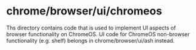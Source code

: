 # chrome/browser/ui/chromeos

Ths directory contains code that is used to implement UI aspects of browser
functionality on ChromeOS. UI code for ChromeOS non-browser functionality (e.g.
shelf) belongs in chrome/browser/ui/ash instead.
